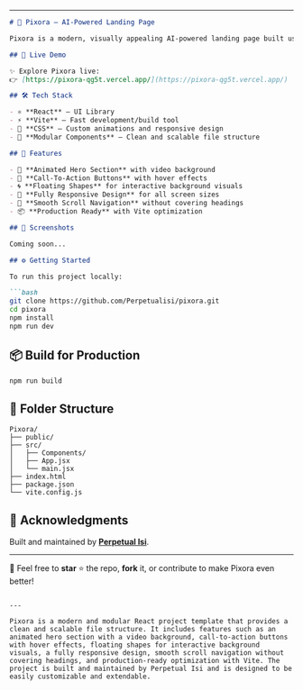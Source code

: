 
---

````markdown
# 🌟 Pixora – AI-Powered Landing Page

Pixora is a modern, visually appealing AI-powered landing page built using **React** and **Vite**, with custom **CSS** styling. It’s designed for SaaS, AI tools, and tech startups that want to leave a bold first impression.

## 🔗 Live Demo

✨ Explore Pixora live:  
👉 [https://pixora-qg5t.vercel.app/](https://pixora-qg5t.vercel.app/)

## 🛠️ Tech Stack

- ⚛️ **React** – UI Library
- ⚡ **Vite** – Fast development/build tool
- 🎨 **CSS** – Custom animations and responsive design
- 📁 **Modular Components** – Clean and scalable file structure

## 📌 Features

- 🚀 **Animated Hero Section** with video background
- 🎯 **Call-To-Action Buttons** with hover effects
- 🌀 **Floating Shapes** for interactive background visuals
- 📱 **Fully Responsive Design** for all screen sizes
- 🔗 **Smooth Scroll Navigation** without covering headings
- 📦 **Production Ready** with Vite optimization

## 📸 Screenshots

Coming soon...

## ⚙️ Getting Started

To run this project locally:

```bash
git clone https://github.com/Perpetualisi/pixora.git
cd pixora
npm install
npm run dev
````

## 📦 Build for Production

```bash
npm run build
```

## 📁 Folder Structure

```
Pixora/
├── public/
├── src/
│   ├── Components/
│   ├── App.jsx
│   └── main.jsx
├── index.html
├── package.json
└── vite.config.js
```

## 🙌 Acknowledgments

Built and maintained by **[Perpetual Isi](https://github.com/Perpetualisi)**.

---

💬 Feel free to **star** ⭐ the repo, **fork** it, or contribute to make Pixora even better!

```

---

Pixora is a modern and modular React project template that provides a clean and scalable file structure. It includes features such as an animated hero section with a video background, call-to-action buttons with hover effects, floating shapes for interactive background visuals, a fully responsive design, smooth scroll navigation without covering headings, and production-ready optimization with Vite. The project is built and maintained by Perpetual Isi and is designed to be easily customizable and extendable.